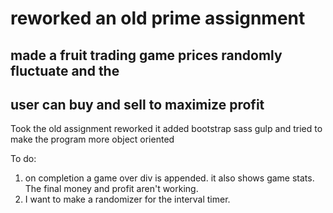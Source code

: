 # reworked an old prime assignment
## made a fruit trading game prices randomly fluctuate and the 
## user can buy and sell to maximize profit

Took the old assignment reworked it added bootstrap sass gulp and tried to make the 
program more object oriented


To do: 
1. on completion a game over div is appended. it also shows game stats. The final money
and profit aren't working.
2. I want to make a randomizer for the interval timer.